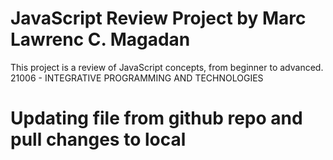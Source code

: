 # JavaScript Review Project by Marc Lawrenc C. Magadan
This project is a review of JavaScript concepts, from beginner to advanced.
21006 - INTEGRATIVE PROGRAMMING AND TECHNOLOGIES

# Updating file from github repo and pull changes to local
